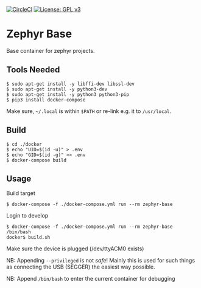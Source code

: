 [![CircleCI](https://circleci.com/gh/Rubusch/docker__zephyr-base.svg?style=shield)](https://circleci.com/gh/Rubusch/docker__zephyr-base)
[![License: GPL v3](https://img.shields.io/badge/License-GPL%20v3-blue.svg)](https://www.gnu.org/licenses/gpl-3.0.html)


# Zephyr Base

Base container for zephyr projects.  


## Tools Needed

```
$ sudo apt-get install -y libffi-dev libssl-dev
$ sudo apt-get install -y python3-dev
$ sudo apt-get install -y python3 python3-pip
$ pip3 install docker-compose
```
Make sure, ``~/.local`` is within ``$PATH`` or re-link e.g. it to ``/usr/local``.  


## Build

```
$ cd ./docker
$ echo "UID=$(id -u)" > .env
$ echo "GID=$(id -g)" >> .env
$ docker-compose build
```


## Usage

Build target  
```
$ docker-compose -f ./docker-compose.yml run --rm zephyr-base
```

Login to develop  
```
$ docker-compose -f ./docker-compose.yml run --rm zephyr-base /bin/bash
docker$ build.sh
```

Make sure the device is plugged (/dev/ttyACM0 exists)  

NB: Appending ``--privileged`` is not _safe_! Mainly this is used for such things as connecting the USB (SEGGER) the easiest way possible.  

NB: Append ``/bin/bash`` to enter the current container for debugging  
